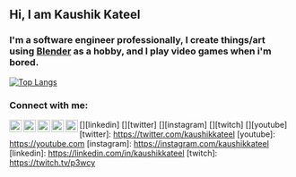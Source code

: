 ## Hi, I am Kaushik Kateel
### I'm a software engineer professionally, I create things/art using <a href="https://www.blender.org/">Blender</a> as a hobby, and I play video games when i'm bored.    
[![Top Langs](https://github-readme-stats.vercel.app/api/top-langs/?username=kaushikkateel&layout=compact&theme=tokyonight)](https://github.com/kaushikkateel/github-readme-stats) 
### Connect with me:
[<img align="left" alt="LinkedIn" width="22px" src="https://cdn.jsdelivr.net/npm/simple-icons@v3/icons/linkedin.svg" />][linkedin]
[<img align="left" alt="Twitter" width="22px" src="https://cdn.jsdelivr.net/npm/simple-icons@v3/icons/twitter.svg" />][twitter]
[<img align="left" alt="Instagram" width="22px" src="https://cdn.jsdelivr.net/npm/simple-icons@v3/icons/instagram.svg" />][instagram]
[<img align="left" alt="Twitch" width="22px" src="https://cdn.jsdelivr.net/npm/simple-icons@3.3.0/icons/twitch.svg" />][twitch]
[<img align="left" alt="YouTube" width="22px" src="https://cdn.jsdelivr.net/npm/simple-icons@v3/icons/youtube.svg" />][youtube]
[twitter]: https://twitter.com/kaushikkateel
[youtube]: https://youtube.com
[instagram]: https://instagram.com/kaushikkateel
[linkedin]: https://linkedin.com/in/kaushikkateel
[twitch]: https://twitch.tv/p3wcy
